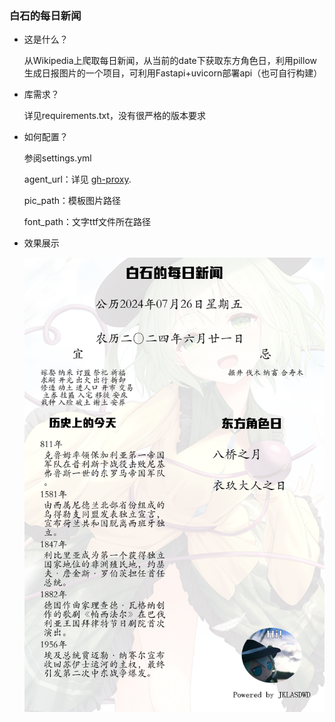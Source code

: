 ### 白石的每日新闻

- 这是什么？

  从Wikipedia上爬取每日新闻，从当前的date下获取东方角色日，利用pillow生成日报图片的一个项目，可利用Fastapi+uvicorn部署api（也可自行构建）

- 库需求？

  详见requirements.txt，没有很严格的版本要求

- 如何配置？

  参阅settings.yml

  agent_url：详见 [gh-proxy](https://github.com/hunshcn/gh-proxy).

  pic_path：模板图片路径

  font_path：文字ttf文件所在路径

- 效果展示

  ![output](output.png)

  

  

  

  